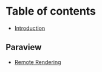 # Table of contents

* [Introduction](README.md)

## Paraview

* [Remote Rendering](paraview/remote-rendering.md)

